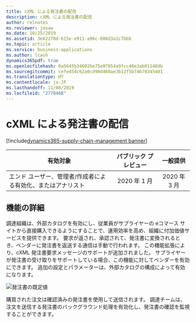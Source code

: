 ```yaml
---
title: cXML による発注書の配信
description: cXML による発注書の配信
author: relnotes
ms.reviewer: josaw
ms.date: 10/25/2019
ms.assetid: 3e62278d-615e-e911-a96c-000d3a1c7bbb
ms.topic: article
ms.service: business-applications
ms.author: lcash
dynamics365pdf: true
ms.openlocfilehash: 6a5645b34602be75e07854a9fcc46e3ab81148db
ms.sourcegitcommit: cefe454c62a0cd90d468ae3b12f5b74678345401
ms.translationtype: HT
ms.contentlocale: ja-JP
ms.lasthandoff: 11/08/2019
ms.locfileid: "2778468"
---
```

# <a name="purchase-order-delivery-via-cxml"></a>cXML による発注書の配信
[!include[dynamics365-supply-chain-management banner](../includes/dynamics365-supply-chain-management.md)]

| 有効対象    |  パブリック プレビュー | 一般提供 | 
| ---------- | :----------: |:----------: |
|エンド ユーザー、管理者/作成者による有効化、またはアナリスト|2020 年 1 月| 2020 年 3 月|






## <a name="feature-details"></a>機能の詳細
<!--feature detail start -->
調達組織は、外部カタログを有効にし、従業員がサプライヤーの eコマース サイトから直接購入できるようにすることで、運用効率を高め、組織に付加価値サービスを提供できます。 要求が返され、承認されて、発注書に変換されるとき、ベンダーに発注書を返送する通信は手動で行われます。 この機能拡張により、cXML 発注書要求メッセージのサポートが追加されました。 サプライヤーが発注書の受け取りをサポートしている場合、この機能に対してベンダーを有効にできます。 追加の設定とパラメーターは、外部カタログの構成によって有効になります。 

![発注書の既定値](media/purchase-order-delivery-via-cxml-1.png "発注書の既定値") 

購買された注文は確認済みの発注書を使用して送信されます。 調達チームは、注文を送信する発注書のバックグラウンド処理を有効化し、発注書の確認を監視することができます。
<!--feature detail end -->









